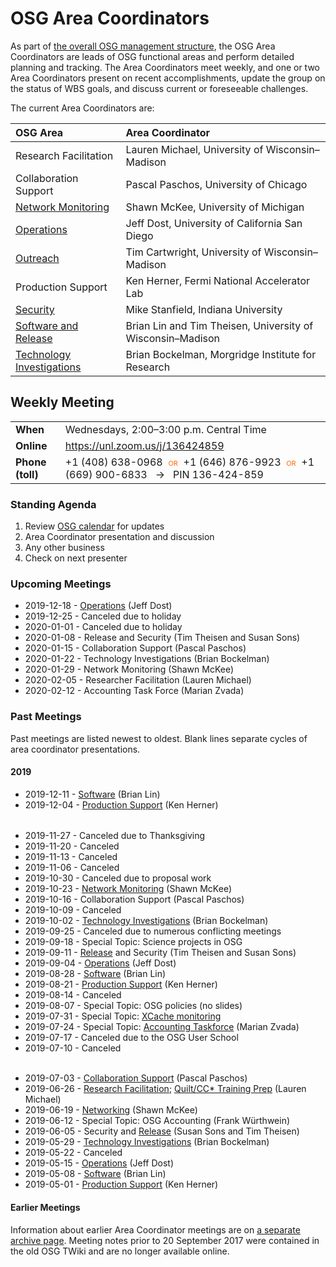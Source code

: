# OSG Area Coordinators

As part of [the overall OSG management structure](/), the OSG Area Coordinators are leads of OSG functional areas
and perform detailed planning and tracking.  The Area Coordinators meet weekly, and one or two Area Coordinators present
on recent accomplishments, update the group on the status of WBS goals, and discuss current or foreseeable challenges.

The current Area Coordinators are:

| OSG Area | Area Coordinator |
| :------- | :--------------- |
| Research Facilitation | Lauren Michael, University of Wisconsin&ndash;Madison |
| Collaboration Support | Pascal Paschos, University of Chicago |
| [Network Monitoring](https://opensciencegrid.org/networking/) | Shawn McKee, University of Michigan |
| [Operations](https://opensciencegrid.org/operations/) | Jeff Dost, University of California San Diego |
| [Outreach](https://opensciencegrid.org/outreach/) | Tim Cartwright, University of Wisconsin&ndash;Madison |
| Production Support | Ken Herner, Fermi National Accelerator Lab |
| [Security](https://opensciencegrid.org/security/) | Mike Stanfield, Indiana University |
| [Software and Release](https://opensciencegrid.org/technology/) | Brian Lin and Tim Theisen, University of Wisconsin&ndash;Madison |
| [Technology Investigations](https://opensciencegrid.org/technology/) | Brian Bockelman, Morgridge Institute for Research |


## Weekly Meeting

<table>
  <tr> <td><strong>When</strong></td> <td>Wednesdays, 2:00–3:00 p.m. Central Time</td> </tr>
  <tr> <td><strong>Online</strong></td> <td><a href="https://unl.zoom.us/j/136424859">https://unl.zoom.us/j/136424859</a></td> </tr>
  <tr>
    <td><strong>Phone (toll)</strong></td>
    <td>
      +1 (408) 638-0968
      <span style="color: #F60; font-variant: small-caps; padding: 0 0.5ex;">or</span>
      +1 (646) 876-9923
      <span style="color: #F60; font-variant: small-caps; padding: 0 0.5ex;">or</span>
      +1 (669) 900-6833
      <span style="padding: 0 1ex;">&rarr;</span>
      PIN 136-424-859
    </td>
  </tr>
</table>

### Standing Agenda

1. Review [OSG calendar](https://indico.fnal.gov/categoryDisplay.py?categId=86) for updates
1. Area Coordinator presentation and discussion
1. Any other business
1. Check on next presenter

### Upcoming Meetings

- 2019-12-18 - [Operations](https://docs.google.com/presentation/d/1-bFH_r0XYPh48iC4u4Z77pDCdyKxcdhkeVtA96eWBIg/) (Jeff Dost)
- 2019-12-25 - Canceled due to holiday
- 2020-01-01 - Canceled due to holiday
- 2020-01-08 - Release and Security (Tim Theisen and Susan Sons)
- 2020-01-15 - Collaboration Support (Pascal Paschos)
- 2020-01-22 - Technology Investigations (Brian Bockelman)
- 2020-01-29 - Network Monitoring (Shawn McKee)
- 2020-02-05 - Researcher Facilitation (Lauren Michael)
- 2020-02-12 - Accounting Task Force (Marian Zvada)

### Past Meetings

Past meetings are listed newest to oldest.  Blank lines separate cycles of area coordinator presentations.

#### 2019

- 2019-12-11 - [Software](https://docs.google.com/document/d/125dJS8BPYOJKHAi5Bmn0I0Z4X9nGe2Wjuq09Z9zY0I8/) (Brian Lin)
- 2019-12-04 - [Production Support](https://drive.google.com/open?id=1w2LpYWHNl8JW2lYPbRhuld2AUkPP0DCx) (Ken Herner)

<div style="height: 0.5ex"></div>

- 2019-11-27 - Canceled due to Thanksgiving
- 2019-11-20 - Canceled
- 2019-11-13 - Canceled
- 2019-11-06 - Canceled
- 2019-10-30 - Canceled due to proposal work
- 2019-10-23 - [Network Monitoring](https://drive.google.com/open?id=1_F3GvIAcBzdZtKMJgG2AeTSzDWSB7c3k) (Shawn McKee)
- 2019-10-16 - Collaboration Support (Pascal Paschos)
- 2019-10-09 - Canceled
- 2019-10-02 - [Technology Investigations](https://drive.google.com/open?id=15YfXt5Cna7exVagptWQuSwEXCEjhmgit) (Brian Bockelman)
- 2019-09-25 - Canceled due to numerous conflicting meetings
- 2019-09-18 - Special Topic: Science projects in OSG
- 2019-09-11 - [Release](https://docs.google.com/document/d/1TqnRfIj2_Q2xea8Xey1j0cSbgnzfP8CBxtBjEUsW4Y8/) and Security (Tim Theisen and Susan Sons)
- 2019-09-04 - [Operations](https://docs.google.com/presentation/d/12N0ULJkexN7zFJSO7SK1W6pMTzw6b8jh4IrAd8PPI4o/) (Jeff Dost)
- 2019-08-28 - [Software](https://docs.google.com/document/d/10QIGXYSVPPKM5b2R3DnLDjZgSNRrQJe_FW594QiWTQk/) (Brian Lin)
- 2019-08-21 - [Production Support](https://drive.google.com/open?id=1Dsqb1GngCZXAjqelqg3PLM_LUy2cAsVP) (Ken Herner)
- 2019-08-14 - Canceled
- 2019-08-07 - Special Topic: OSG policies (no slides)
- 2019-07-31 - Special Topic: [XCache monitoring](https://drive.google.com/open?id=1Oo4IssLtUqOYoILr0jAbJnnA4Ic5a59Q)
- 2019-07-24 - Special Topic: [Accounting Taskforce](https://docs.google.com/presentation/d/1hcDJHShLxgPyDIKUwEw8VeQcZUuaPIz30WITkJv9188/) (Marian Zvada)
- 2019-07-17 - Canceled due to the OSG User School
- 2019-07-10 - Canceled

<div style="height: 0.5ex"></div>

- 2019-07-03 - [Collaboration Support](https://docs.google.com/presentation/d/1H4U66tWPQNJU-PXaRCezFPZi_MQ5lFXQ3Au3RjFUh6A/) (Pascal Paschos)
- 2019-06-26 - [Research Facilitation](https://docs.google.com/presentation/d/1VtP0wgJOQ1Ac0z1NWtPqPGemAlbzUI-TKimhKkN6Iag/); [Quilt/CC* Training Prep](https://docs.google.com/document/d/1mELrC-NsalI99La5a5c8q8JyZ46A_AYiTZ8DVq9BTd0/) (Lauren Michael)
- 2019-06-19 - [Networking](https://drive.google.com/open?id=1pEAkv3-Xdm8mPVKNlAz0LhbW0voO1bBY) (Shawn McKee)
- 2019-06-12 - Special Topic: OSG Accounting (Frank W&uuml;rthwein)
- 2019-06-05 - Security and [Release](https://docs.google.com/document/d/1hNj_aSnUegR1W6oVLsLUEymhLAPbBTTH0w-awYcVxN0/) (Susan Sons and Tim Theisen)
- 2019-05-29 - [Technology Investigations](https://drive.google.com/open?id=1ES4O_9REyxiLv37KXRLFzQPnp1jYat8Y) (Brian Bockelman)
- 2019-05-22 - Canceled
- 2019-05-15 - [Operations](https://docs.google.com/presentation/d/1hyZz9YKQF3bf6gSS3iRkDzsyQI77JbZPvVNQ4p4bhjo/) (Jeff Dost)
- 2019-05-08 - [Software](https://docs.google.com/document/d/1wO9aNLzepIrU_rFfbc7W5DHFVtq3BKY8bxHsxmiBo_w/) (Brian Lin)
- 2019-05-01 - [Production Support](https://drive.google.com/open?id=133V5e47FeNkWUk7tt3lrc5kyWrTWM-my) (Ken Herner)

#### Earlier Meetings

Information about earlier Area Coordinator meetings are on [a separate archive page](/ac-meeting-archive).  Meeting
notes prior to 20 September 2017 were contained in the old OSG TWiki and are no longer available online.
